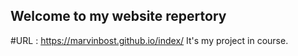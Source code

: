 ## Welcome to my website repertory
#URL : https://marvinbost.github.io/index/
It's my project in course.
